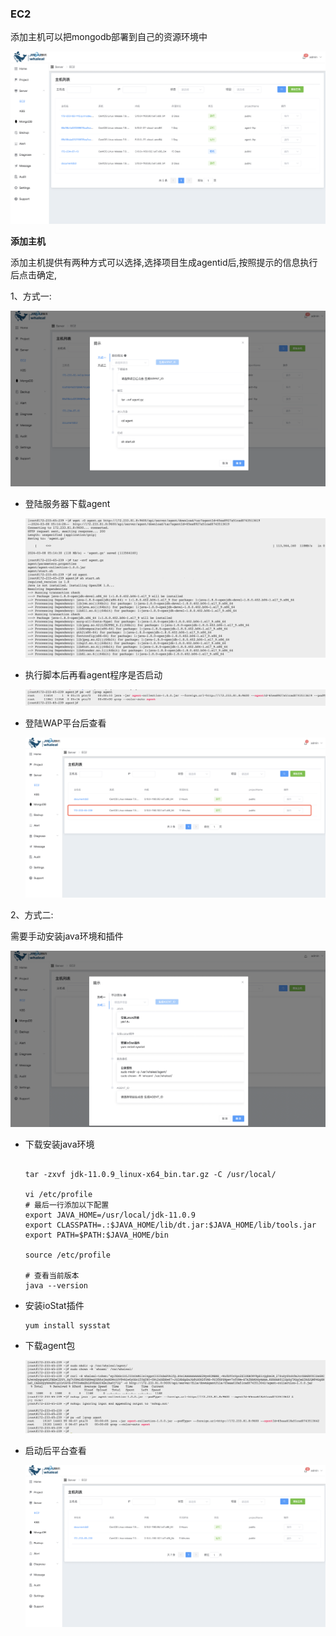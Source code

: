 ### EC2

 添加主机可以把mongodb部署到自己的资源环境中

![](../../../../images/whalealPlatformImages/EC2.png)

**添加主机**

添加主机提供有两种方式可以选择,选择项目生成agentid后,按照提示的信息执行后点击确定,

1、方式一:

![](../../../../images/whalealPlatformImages/cEC2.png)

* 登陆服务器下载agent

  ![](../../../../images/whalealPlatformImages/agent.png)

* 执行脚本后再看agent程序是否启动

  ![](../../../../images/whalealPlatformImages/1agent.png)

* 登陆WAP平台后查看

  ![](../../../../images/whalealPlatformImages/3agent.png)

2、方式二:

需要手动安装java环境和插件

![](../../../../images/whalealPlatformImages/c2EC2.png)

* 下载安装java环境

  ```
  
  tar -zxvf jdk-11.0.9_linux-x64_bin.tar.gz -C /usr/local/
  
  vi /etc/profile
  # 最后一行添加以下配置
  export JAVA_HOME=/usr/local/jdk-11.0.9
  export CLASSPATH=.:$JAVA_HOME/lib/dt.jar:$JAVA_HOME/lib/tools.jar
  export PATH=$PATH:$JAVA_HOME/bin
  
  source /etc/profile
  
  # 查看当前版本
  java --version
  ```

* 安装ioStat插件

  ```
  yum install sysstat
  ```

* 下载agent包

  ![](../../../../images/whalealPlatformImages/4agent.png)

* 启动后平台查看

  ![](../../../../images/whalealPlatformImages/6agent.png)